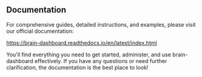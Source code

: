 ## Documentation

For comprehensive guides, detailed instructions, and examples, please visit our official documentation:

https://brain-dashboard.readthedocs.io/en/latest/index.html

You'll find everything you need to get started, administer, and use brain-dashboard effectively. If you have any questions or need further clarification, the documentation is the best place to look!
